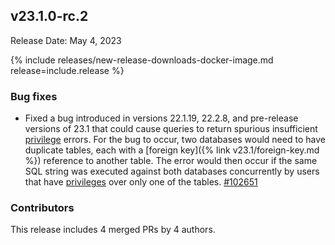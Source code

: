 ## v23.1.0-rc.2

Release Date: May 4, 2023

{% include releases/new-release-downloads-docker-image.md release=include.release %}

<h3 id="v23-1-0-rc-2-bug-fixes">Bug fixes</h3>

- Fixed a bug introduced in versions 22.1.19, 22.2.8, and pre-release versions of 23.1 that could cause queries to return spurious insufficient [privilege](https://www.cockroachlabs.com/docs/v23.1/security-reference/authorization) errors. For the bug to occur, two databases would need to have duplicate tables, each with a [foreign key]({% link v23.1/foreign-key.md %}) reference to another table. The error would then occur if the same SQL string was executed against both databases concurrently by users that have [privileges](https://www.cockroachlabs.com/docs/v23.1/security-reference/authorization) over only one of the tables. [#102651][#102651]

<div class="release-note-contributors" markdown="1">

<h3 id="v23-1-0-rc-2-contributors">Contributors</h3>

This release includes 4 merged PRs by 4 authors.

</div>

[#102651]: https://github.com/cockroachdb/cockroach/pull/102651
